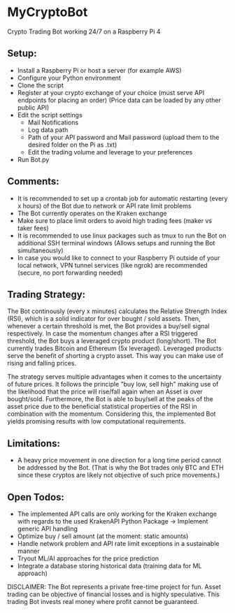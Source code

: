 # MyCryptoBot
Crypto Trading Bot working 24/7 on a Raspberry Pi 4


## Setup:
- Install a Raspberry Pi or host a server (for example AWS)
- Configure your Python environment 
- Clone the script
- Register at your crypto exchange of your choice (must serve API endpoints for placing an order) (Price data can be loaded by any other public API)
- Edit the script settings
    - Mail Notifications
    - Log data path
    - Path of your API password and Mail password (upload them to the desired folder on the Pi as .txt)
    - Edit the trading volume and leverage to your preferences
- Run Bot.py

## Comments:
- It is recommended to set up a crontab job for automatic restarting (every x hours) of the Bot due to network or API rate limit problems
- The Bot currently operates on the Kraken exchange
- Make sure to place limit orders to avoid high trading fees (maker vs taker fees)
- It is recommended to use linux packages such as tmux to run the Bot on additional SSH terminal windows (Allows setups and running the Bot simultaneously)
- In case you would like to connect to your Raspberry Pi outside of your local network, VPN tunnel services (like ngrok) are recommended (secure, no port forwarding needed)

## Trading Strategy:
The Bot continously (every x minutes) calculates the Relative Strength Index (RSI), which is a solid indicator for over bought / sold assets. Then, whenever a certain threshold is met, the Bot provides a buy/sell signal respectively. In case the momentum changes after a RSI triggered threshold, the Bot buys a leveraged crypto product (long/short). The Bot currently trades Bitcoin and Ethereum (5x leveraged). Leveraged products serve the benefit of shorting a crypto asset. This way you can make use of rising and falling prices.

The strategy serves multiple advantages when it comes to the uncertainty of future prices. It follows the principle "buy low, sell high" making use of the likelihood that the price will rise/fall again when an Asset is over bought/sold. Furthermore, the Bot is able to buy/sell at the peaks of the asset price due to the beneficial statistical properties of the RSI in combination with the momentum. Considering this, the implemented Bot yields promising results with low computational requirements.

## Limitations:
- A heavy price movement in one direction for a long time period cannot be addressed by the Bot. (That is why the Bot trades only BTC and ETH since these cryptos are likely not objective of such price movements.)

## Open Todos:
- The implemented API calls are only working for the Kraken exchange with regards to the used KrakenAPI Python Package -> Implement generic API handling
- Optimize buy / sell amount (at the moment: static amounts)
- Handle network problem and API rate limit exceptions in a sustainable manner
- Tryout ML/AI approaches for the price prediction
- Integrate a database storing historical data (training data for ML approach)


DISCLAIMER: The Bot represents a private free-time project for fun. Asset trading can be objective of financial losses and is highly speculative. This trading Bot invests real money where profit cannot be guaranteed.
